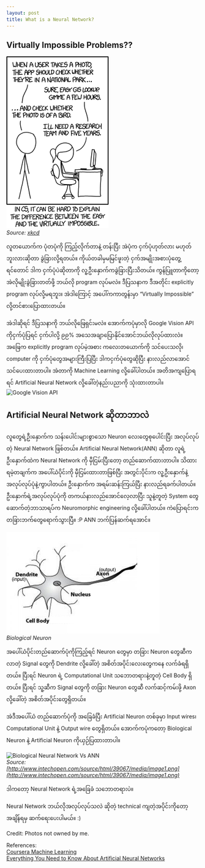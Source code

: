 ```yaml
---
layout: post
title: What is a Neural Network?
---
```


## Virtually Impossible Problems??

![Virtually Impossible Problem?](../images/neural_nets_tasks1.png)  
*Source: [xkcd](https://xkcd.com/1425/)*

လူတယောက်က ပုံတပုံကို ကြည့်လိုက်တာနဲ့ တန်းပြီး အဲပုံက ငှက်ပုံဟုတ်လား မဟုတ်ဘူးလားဆိုတာ ခွဲခြားလို့ရတယ်။ ကိုယ်တခါမှမမြင်ဖူးတဲ့ ငှက်အမျိုးအစားပုံတွေ့ရင်တောင် ဒါက ငှက်ပုံပဲဆိုတာကို လူ့ဦးနှောက်ကခွဲခြားပြီးသိတယ်။ ကွန်ပြူတာကိုတော့ အဲလိုမျိုးခွဲခြားတတ်ဖို့ ဘယ်လို program လုပ်မလဲ။ ဒီပြသနာက ဒီအတိုင်း explicitly program လုပ်လို့မရဘူး။ အဲဒါကြောင့် အပေါ်ကကာတွန်းမှာ “Virtually Impossible” လို့တင်စားပြောထားတယ်။

အဲဒါဆိုရင် ဒီပြသနာကို ဘယ်လိုဖြေရှင်းမလဲ။ အောက်ကပုံမှာလို Google Vision API ကိုငှက်ပုံပြရင် ငှက်ပါလို့ ၉၉% အသေအချာပြောနိုင်အောင်ဘယ်လိုလုပ်ထားလဲ။  
အဖြေက explicitly program လုပ်မဲ့အစား ကလေးတယောက်ကို သင်ပေးသလို၊ computer ကို ငှက်ပုံတွေအများကြီးပြပြီး ဒါကငှက်ပုံတွေဆိုပြီး နားလည်လာအောင်သင်ပေးထားတာပါ။ အဲတာကို Machine Learning လို့ခေါ်ပါတယ်။ အတိအကျပြောရရင် Artificial Neural Network လို့ခေါ်တဲ့နည်းပညာကို သုံးထားတာပါ။  
![Google Vision API](http://i67.tinypic.com/106erf4.png)


## Artificial Neural Network ဆိုတာဘာလဲ  

လူတွေရဲ့ဦးနှောက်က သန်းပေါင်းများစွာသော Neuron လေးတွေစုပေါင်းပြီး အလုပ်လုပ်တဲ့ Neural Network ဖြစ်တယ်။ Artificial Neural Network(ANN) ဆိုတာ လူရဲ့ ဦးနှောက်ထဲက Neural Network ကို မှီငြမ်းပြီးတော့ တည်ဆောက်ထားတာပါ။ သိထားရမဲ့တချက်က အပေါ်ယံပိုင်းကို မှီငြမ်းထားတာဖြစ်ပြီး အတွင်းပိုင်းက လူ့ဦးနှောက်နဲ့ အလုပ်လုပ်ပုံနဲ့ကွာပါတယ်။  ဦးနှောက်က အရမ်းဆန်းကြယ်ပြီး နားလည်ရခက်ပါတယ်။ ဦးနှောက်ရဲ့အလုပ်လုပ်ပုံကို တကယ်နားလည်အောင်လေ့လာပြီး သူနဲ့တူတဲ့ System တွေဆောက်တဲ့ဘာသာရပ်က Neuromorphic engineering လို့ခေါ်ပါတယ်။ ကဲပြောရင်းက တခြားဘက်တွေရောက်သွားပြီ။ :P ANN  ဘက်ပြန်ဆက်ရအောင်။


![Biological Neuron](../images/ann_neuron.jpg)  
*Biological Neuron*

အပေါ်ယံပိုင်းတည်ဆောက်ပုံကိုကြည့်ရင် Neuron တွေမှာ တခြား Neuron တွေဆီကလာတဲ့ Signal တွေကို Dendrite လို့ခေါ်တဲ့ အစိတ်အပိုင်းလေးတွေကနေ လက်ခံရရှိတယ်။ ပြီးရင် Neuron ရဲ့ Computational Unit သဘောတရားနဲ့တူတဲ့ Cell Body ရှိတယ်။ ပြီးရင် သူ့ဆီက Signal တွေကို တခြား Neuron တွေဆီ လက်ဆင့်ကမ်းဖို့ Axon လို့ခေါ်တဲ့ အစိတ်အပိုင်းတွေရှိတယ်။


အဲဒီအပေါ်ယံ တည်ဆောက်ပုံကို အခြေခံပြီး Artificial Neuron တစ်ခုမှာ Input wires၊ Computational Unit နဲ့ Output wire တွေရှိတယ်။ အောက်ကပုံကတော့ Biological Neuron နဲ့ Artificial Neuron ကိုယှဉ်ပြထားတာပါ။  


![Biological Neural Network Vs ANN](http://www.intechopen.com/source/html/39067/media/image1.png)  
*Source: [http://www.intechopen.com/source/html/39067/media/image1.png](http://www.intechopen.com/source/html/39067/media/image1.png)*  


ဒါကတော့ Neural Network ရဲ့အခြေခံ သဘောတရားပဲ။  

Neural Network ဘယ်လိုအလုပ်လုပ်သလဲ ဆိုတဲ့ technical ကျတဲ့အပိုင်းကိုတော့ အချိန်ရမှ ဆက်ရေးပေးပါမယ်။ :)


Credit:
Photos not owned by me. 

References:  
[Coursera Machine Learning](https://www.coursera.org/learn/machine-learning)  
[Everything You Need to Know About Artificial Neural Networks ](https://medium.com/technology-invention-and-more/everything-you-need-to-know-about-artificial-neural-networks-57fac18245a1#.ud8aw7z8p)










